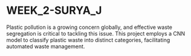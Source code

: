 # WEEK_2-SURYA_J
Plastic pollution is a growing concern globally, and effective waste segregation is critical to tackling this issue. This project employs a CNN model to classify plastic waste into distinct categories, facilitating automated waste management.
